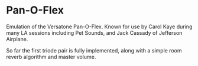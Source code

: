 # Pan-O-Flex
 
Emulation of the Versatone Pan-O-Flex. Known for use by Carol Kaye during many LA sessions including Pet Sounds, and Jack Cassady of Jefferson Airplane.

So far the first triode pair is fully implemented, along with a simple room reverb algorithm and master volume.
